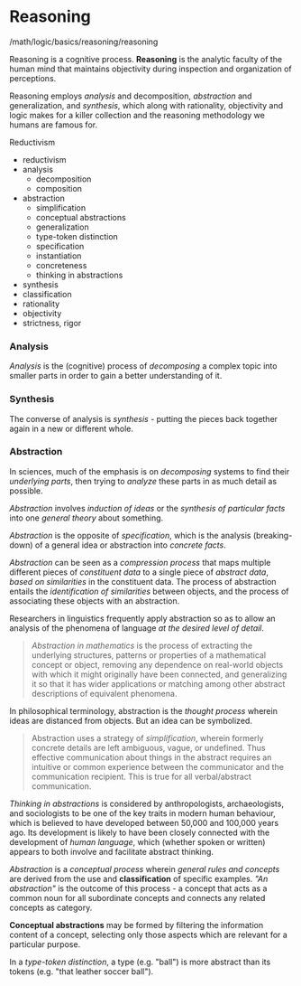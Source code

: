 # Reasoning

/math/logic/basics/reasoning/reasoning

Reasoning is a cognitive process. **Reasoning** is the analytic faculty of the human mind that maintains objectivity during inspection and organization of perceptions.

Reasoning employs *analysis* and decomposition, *abstraction* and generalization, and *synthesis*, which along with rationality, objectivity and logic makes for a killer collection and the reasoning methodology we humans are famous for.

Reductivism
- reductivism
- analysis
  - decomposition
  - composition
- abstraction
  - simplification
  - conceptual abstractions
  - generalization
  - type-token distinction
  - specification
  - instantiation
  - concreteness
  - thinking in abstractions
- synthesis
- classification
- rationality
- objectivity
- strictness, rigor


### Analysis

*Analysis* is the (cognitive) process of *decomposing* a complex topic into smaller parts in order to gain a better understanding of it.

### Synthesis

The converse of analysis is *synthesis* - putting the pieces back together again in a new or different whole.

### Abstraction

In sciences, much of the emphasis is on *decomposing* systems to find their *underlying parts*, then trying to *analyze* these parts in as much detail as possible.

*Abstraction* involves *induction of ideas* or the *synthesis of particular facts* into one *general theory* about something.

*Abstraction* is the opposite of *specification*, which is the analysis (breaking-down) of a general idea or abstraction into *concrete facts*.

*Abstraction* can be seen as a *compression process* that maps multiple different pieces of *constituent data* to a single piece of *abstract data*, *based on similarities* in the constituent data. The process of abstraction entails the *identification of similarities* between objects, and the process of associating these objects with an abstraction.

Researchers in linguistics frequently apply abstraction so as to allow an analysis of the phenomena of language *at the desired level of detail*.

>*Abstraction in mathematics* is the process of extracting the underlying structures, patterns or properties of a mathematical concept or object, removing any dependence on real-world objects with which it might originally have been connected, and generalizing it so that it has wider applications or matching among other abstract descriptions of equivalent phenomena.

In philosophical terminology, abstraction is the *thought process* wherein ideas are distanced from objects. But an idea can be symbolized. 
>Abstraction uses a strategy of *simplification*, wherein formerly concrete details are left ambiguous, vague, or undefined.
Thus effective communication about things in the abstract requires an intuitive or common experience between the communicator and the communication recipient. This is true for all verbal/abstract communication.

*Thinking in abstractions* is considered by anthropologists, archaeologists, and sociologists to be one of the key traits in modern human behaviour, which is believed to have developed between 50,000 and 100,000 years ago. 
Its development is likely to have been closely connected with the development of *human language*, which (whether spoken or written) appears to both involve and facilitate abstract thinking.

*Abstraction* is a *conceptual process* wherein *general rules and concepts* are derived from the use and **classification** of specific examples. 
*"An abstraction"* is the outcome of this process - a concept that acts as a common noun for all subordinate concepts and connects any related concepts as category.

**Conceptual abstractions** may be formed by filtering the information content of a concept, selecting only those aspects which are relevant for a particular purpose.

In a *type-token distinction*, a type (e.g. "ball") is more abstract than its tokens (e.g. "that leather soccer ball").
